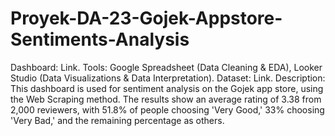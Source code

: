 # Proyek-DA-23-Gojek-Appstore-Sentiments-Analysis
Dashboard: Link.
Tools:
Google Spreadsheet (Data Cleaning & EDA), Looker Studio (Data Visualizations & Data Interpretation).
Dataset: Link.
Description: 
This dashboard is used for sentiment analysis on the Gojek app store, using the Web Scraping method. The results show an average rating of 3.38 from 2,000 reviewers, with 51.8% of people choosing 'Very Good,' 33% choosing 'Very Bad,' and the remaining percentage as others.
